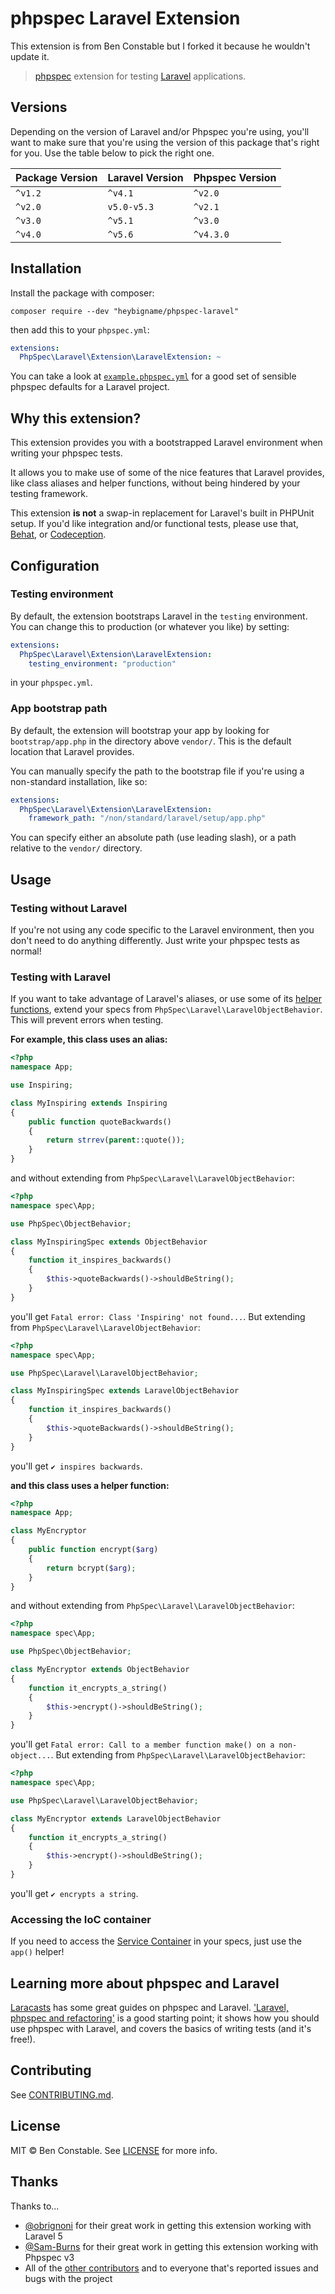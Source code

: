 # phpspec Laravel Extension

This extension is from Ben Constable but I forked it because he wouldn't update it.

> [phpspec](http://www.phpspec.net/) extension for testing [Laravel](http://laravel.com/)
  applications.

## Versions

Depending on the version of Laravel and/or Phpspec you're using, you'll want to make sure that
you're using the version of this package that's right for you. Use the table below to pick
the right one.

| Package Version | Laravel Version | Phpspec Version |
| --------------- | --------------- | --------------- |
| `^v1.2`         | `^v4.1`         | `^v2.0`         |
| `^v2.0`         | `v5.0-v5.3`     | `^v2.1`         |
| `^v3.0`         | `^v5.1`         | `^v3.0`         |
| `^v4.0`         | `^v5.6`         | `^v4.3.0`         |

## Installation

Install the package with composer:

```
composer require --dev "heybigname/phpspec-laravel"
```

then add this to your `phpspec.yml`:

```yaml
extensions:
  PhpSpec\Laravel\Extension\LaravelExtension: ~
```

You can take a look at [`example.phpspec.yml`](https://github.com/heybigname/phpspec-laravel/blob/master/example.phpspec.yml)
for a good set of sensible phpspec defaults for a Laravel project.

## Why this extension?

This extension provides you with a bootstrapped Laravel environment when writing
your phpspec tests.

It allows you to make use of some of the nice features that Laravel provides, like
class aliases and helper functions, without being hindered by your testing framework.

This extension **is not** a swap-in replacement for Laravel's built in PHPUnit setup.
If you'd like integration and/or functional tests, please use that,
[Behat](http://behat.org/), or [Codeception](http://codeception.com/).

## Configuration

### Testing environment

By default, the extension bootstraps Laravel in the `testing` environment. You
can change this to production (or whatever you like) by setting:

```yaml
extensions:
  PhpSpec\Laravel\Extension\LaravelExtension:
    testing_environment: "production"
```

in your `phpspec.yml`.

### App bootstrap path

By default, the extension will bootstrap your app by looking for `bootstrap/app.php`
in the directory above `vendor/`. This is the default location that Laravel
provides.

You can manually specify the path to the bootstrap file if you're using a non-standard
installation, like so:

```yaml
extensions:
  PhpSpec\Laravel\Extension\LaravelExtension:
    framework_path: "/non/standard/laravel/setup/app.php"
```

You can specify either an absolute path (use leading slash), or a path relative
to the `vendor/` directory.

## Usage

### Testing without Laravel

If you're not using any code specific to the Laravel environment, then you don't
need to do anything differently. Just write your phpspec tests as normal!

### Testing with Laravel

If you want to take advantage of Laravel's aliases, or use some of its
[helper functions](https://laravel.com/docs/5.4/helpers), extend your specs
from `PhpSpec\Laravel\LaravelObjectBehavior`. This will prevent errors when
testing.

**For example, this class uses an alias:**

```php
<?php
namespace App;

use Inspiring;

class MyInspiring extends Inspiring
{
    public function quoteBackwards()
    {
        return strrev(parent::quote());
    }
}
```

and without extending from `PhpSpec\Laravel\LaravelObjectBehavior`:

```php
<?php
namespace spec\App;

use PhpSpec\ObjectBehavior;

class MyInspiringSpec extends ObjectBehavior
{
    function it_inspires_backwards()
    {
        $this->quoteBackwards()->shouldBeString();
    }
}
```

you'll get `Fatal error: Class 'Inspiring' not found...`. But extending from `PhpSpec\Laravel\LaravelObjectBehavior`:

```php
<?php
namespace spec\App;

use PhpSpec\Laravel\LaravelObjectBehavior;

class MyInspiringSpec extends LaravelObjectBehavior
{
    function it_inspires_backwards()
    {
        $this->quoteBackwards()->shouldBeString();
    }
}
```

you'll get `✔ inspires backwards`.

**and this class uses a helper function:**

```php
<?php
namespace App;

class MyEncryptor
{
    public function encrypt($arg)
    {
        return bcrypt($arg);
    }
}
```

and without extending from `PhpSpec\Laravel\LaravelObjectBehavior`:

```php
<?php
namespace spec\App;

use PhpSpec\ObjectBehavior;

class MyEncryptor extends ObjectBehavior
{
    function it_encrypts_a_string()
    {
        $this->encrypt()->shouldBeString();
    }
}
```

you'll get `Fatal error: Call to a member function make() on a non-object...`.
But extending from `PhpSpec\Laravel\LaravelObjectBehavior`:

```php
<?php
namespace spec\App;

use PhpSpec\Laravel\LaravelObjectBehavior;

class MyEncryptor extends LaravelObjectBehavior
{
    function it_encrypts_a_string()
    {
        $this->encrypt()->shouldBeString();
    }
}
```

you'll get `✔ encrypts a string`.

### Accessing the IoC container

If you need to access the [Service Container](http://laravel.com/docs/5.0/container)
in your specs, just use the `app()` helper!

## Learning more about phpspec and Laravel

[Laracasts](https://laracasts.com/) has some great guides on phpspec and Laravel.
['Laravel, phpspec and refactoring'](https://laracasts.com/lessons/phpspec-laravel-and-refactoring)
is a good starting point; it shows how you should use phpspec with Laravel,
and covers the basics of writing tests (and it's free!).

## Contributing

See [CONTRIBUTING.md](https://github.com/heybigname/phpspec-laravel/blob/master/CONTRIBUTING.md).

## License

MIT &copy; Ben Constable. See [LICENSE](https://github.com/heybigname/phpspec-laravel/blob/master/LICENSE) for more info.

## Thanks

Thanks to...

* [@obrignoni](https://github.com/obrignoni) for their great work in getting this extension working with Laravel 5
* [@Sam-Burns](https://github.com/Sam-Burns) for their great work in getting this extension working with Phpspec v3
* All of the [other contributors](https://github.com/heybigname/phpspec-laravel/graphs/contributors) and to everyone that's
reported issues and bugs with the project
